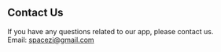 ## Contact Us<br>

If you have any questions related to our app, please contact us.<br>
Email: <spacezi@gmail.com>
